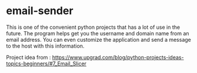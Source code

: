 # email-sender
This is one of the convenient python projects that has a lot of use in the future. The program helps get you the username and domain name from an email address. You can even customize the application and send a message to the host with this information.


Project idea from : https://www.upgrad.com/blog/python-projects-ideas-topics-beginners/#7_Email_Slicer
